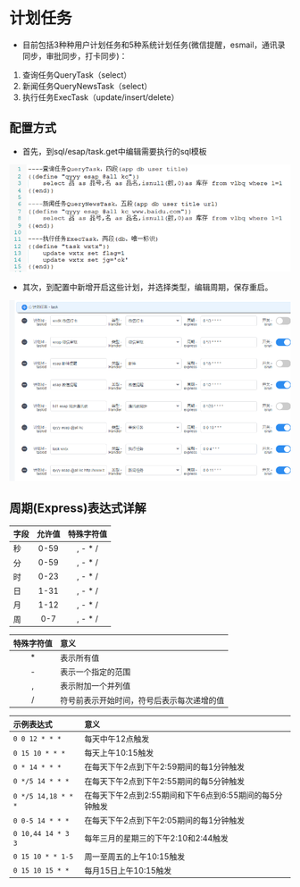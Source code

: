 # 计划任务
* 目前包括3种种用户计划任务和5种系统计划任务(微信提醒，esmail，通讯录同步，审批同步，打卡同步)：

 1. 查询任务QueryTask（select）
 2. 新闻任务QueryNewsTask（select）
 3. 执行任务ExecTask（update/insert/delete）

## 配置方式
* 首先，到sql/esap/task.get中编辑需要执行的sql模板

![](./img/task-1.png)

* 其次，到配置中新增开启这些计划，并选择类型，编辑周期，保存重启。

![](./img/task-2.png)

## 周期(Express)表达式详解
|字段|允许值|特殊字符值|
|:----|:--:|:--:|
|秒|0-59|, - * /|
|分|0-59|, - * /|
|时|0-23|, - * /|
|日|1-31|, - * /|
|月|1-12|, - * /|
|周|0-7|, - * /|

|特殊字符值|意义|
|:----:|:--|
|*   | 表示所有值|
|-   | 表示一个指定的范围|
|,   | 表示附加一个并列值|
|/   | 符号前表示开始时间，符号后表示每次递增的值|

|示例表达式|意义|
|:----|:--|
|`0 0 12 * * *` |   每天中午12点触发|
|`0 15 10 * * *` |   每天上午10:15触发|
|`0 * 14 * * *` |   在每天下午2点到下午2:59期间的每1分钟触发|
|`0 */5 14 * * *` |   在每天下午2点到下午2:55期间的每5分钟触发|
|`0 */5 14,18 * * *` |   在每天下午2点到2:55期间和下午6点到6:55期间的每5分钟触发|
|`0 0-5 14 * * *` |   在每天下午2点到下午2:05期间的每1分钟触发|
|`0 10,44 14 * 3 3` |   每年三月的星期三的下午2:10和2:44触发|
|`0 15 10 * * 1-5` |   周一至周五的上午10:15触发|
|`0 15 10 15 * *` |   每月15日上午10:15触发|
